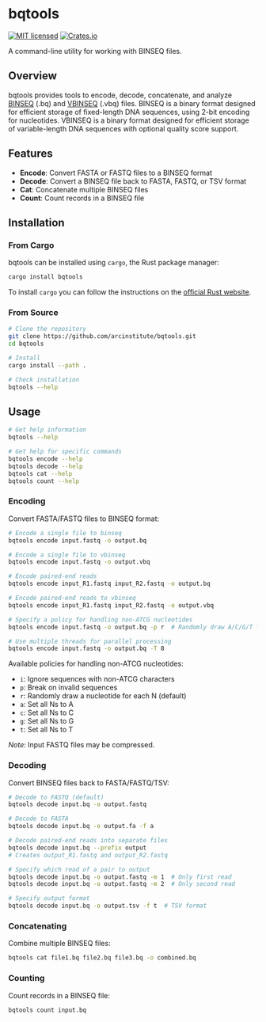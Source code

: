 # bqtools

[![MIT licensed](https://img.shields.io/badge/license-MIT-blue.svg)](./LICENSE.md)
[![Crates.io](https://img.shields.io/crates/d/bqtools?color=orange&label=crates.io)](https://crates.io/crates/bqtools)

A command-line utility for working with BINSEQ files.

## Overview

bqtools provides tools to encode, decode, concatenate, and analyze [BINSEQ](https://github.com/arcinstitute/binseq) (.bq) and [VBINSEQ](https://github.com/arcinstitute/vbinseq) (.vbq) files.
BINSEQ is a binary format designed for efficient storage of fixed-length DNA sequences, using 2-bit encoding for nucleotides.
VBINSEQ is a binary format designed for efficient storage of variable-length DNA sequences with optional quality score support.

## Features

- **Encode**: Convert FASTA or FASTQ files to a BINSEQ format
- **Decode**: Convert a BINSEQ file back to FASTA, FASTQ, or TSV format
- **Cat**: Concatenate multiple BINSEQ files
- **Count**: Count records in a BINSEQ file

## Installation

### From Cargo

bqtools can be installed using `cargo`, the Rust package manager:

```bash
cargo install bqtools
```

To install `cargo` you can follow the instructions on the [official Rust website](https://www.rust-lang.org/tools/install).

### From Source

```bash
# Clone the repository
git clone https://github.com/arcinstitute/bqtools.git
cd bqtools

# Install
cargo install --path .

# Check installation
bqtools --help
```

## Usage

```bash
# Get help information
bqtools --help

# Get help for specific commands
bqtools encode --help
bqtools decode --help
bqtools cat --help
bqtools count --help
```

### Encoding

Convert FASTA/FASTQ files to BINSEQ format:

```bash
# Encode a single file to binseq
bqtools encode input.fastq -o output.bq

# Encode a single file to vbinseq
bqtools encode input.fastq -o output.vbq

# Encode paired-end reads
bqtools encode input_R1.fastq input_R2.fastq -o output.bq

# Encode paired-end reads to vbinseq
bqtools encode input_R1.fastq input_R2.fastq -o output.vbq

# Specify a policy for handling non-ATCG nucleotides
bqtools encode input.fastq -o output.bq -p r  # Randomly draw A/C/G/T for each N

# Use multiple threads for parallel processing
bqtools encode input.fastq -o output.bq -T 8
```

Available policies for handling non-ATCG nucleotides:

- `i`: Ignore sequences with non-ATCG characters
- `p`: Break on invalid sequences
- `r`: Randomly draw a nucleotide for each N (default)
- `a`: Set all Ns to A
- `c`: Set all Ns to C
- `g`: Set all Ns to G
- `t`: Set all Ns to T

_Note:_ Input FASTQ files may be compressed.

### Decoding

Convert BINSEQ files back to FASTA/FASTQ/TSV:

```bash
# Decode to FASTQ (default)
bqtools decode input.bq -o output.fastq

# Decode to FASTA
bqtools decode input.bq -o output.fa -f a

# Decode paired-end reads into separate files
bqtools decode input.bq --prefix output
# Creates output_R1.fastq and output_R2.fastq

# Specify which read of a pair to output
bqtools decode input.bq -o output.fastq -m 1  # Only first read
bqtools decode input.bq -o output.fastq -m 2  # Only second read

# Specify output format
bqtools decode input.bq -o output.tsv -f t  # TSV format
```

### Concatenating

Combine multiple BINSEQ files:

```bash
bqtools cat file1.bq file2.bq file3.bq -o combined.bq
```

### Counting

Count records in a BINSEQ file:

```bash
bqtools count input.bq
```
